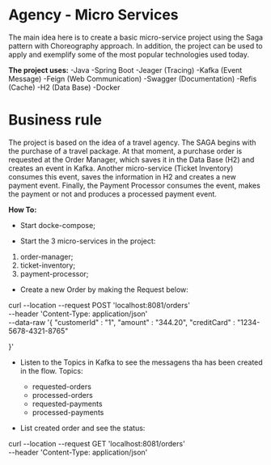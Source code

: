 
# Agency - Micro Services
The main idea here is to create a basic micro-service project using the Saga pattern with Choreography approach. In addition, the project can be used to apply and exemplify some of the most popular technologies used today.

**The project uses:**
-Java
-Spring Boot
-Jeager (Tracing)
-Kafka (Event Message)
-Feign (Web Communication)
-Swagger (Documentation)
-Refis (Cache)
-H2 (Data Base)
-Docker


# Business rule
The project is based on the idea of a travel agency. The SAGA begins with the purchase of a travel package. At that 
moment, a purchase order is requested at the Order Manager, which saves it in the Data Base (H2) and creates an event
 in Kafka. Another micro-service (Ticket Inventory) consumes this event, saves the information in H2 and creates a new payment event.
Finally, the Payment Processor consumes the event, makes the payment or not and produces a processed payment event.


**How To:**

- Start docke-compose;

- Start the 3 micro-services in the project:
1. order-manager;
2. ticket-inventory;
3. payment-processor;


- Create a new Order by making the Request below:

curl --location --request POST 'localhost:8081/orders' \
--header 'Content-Type: application/json' \
--data-raw '{
	"customerId" : "1",
	"amount" : "344.20",
	"creditCard" : "1234-5678-4321-8765"
	
}'


- Listen to the Topics in Kafka to see the messagens tha has been created in the flow.
Topics:
  - requested-orders
  - processed-orders
  - requested-payments
  - processed-payments

- List created order and see the status:

curl --location --request GET 'localhost:8081/orders' \
--header 'Content-Type: application/json'

